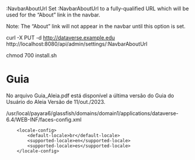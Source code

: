 :NavbarAboutUrl
Set :NavbarAboutUrl to a fully-qualified URL which will be used for the “About” link in the navbar.

Note: The “About” link will not appear in the navbar until this option is set.

curl -X PUT -d http://dataverse.example.edu http://localhost:8080/api/admin/settings/:NavbarAboutUrl

chmod 700 install.sh

<h1>Guia</h1>
No arquivo Guia_Aleia.pdf está disponível a última versão do Guia do Usuário do Aleia
Versão de 11/out./2023.


/usr/local/payara6/glassfish/domains/domain1/applications/dataverse-6.4/WEB-INF/faces-config.xml

        <locale-config>
            <default-locale>br</default-locale>
            <supported-locale>en</supported-locale>
            <supported-locale>es</supported-locale>
        </locale-config>

